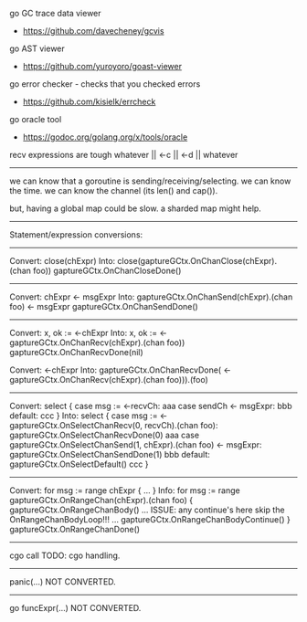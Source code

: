 go GC trace data viewer
- https://github.com/davecheney/gcvis

go AST viewer
- https://github.com/yuroyoro/goast-viewer

go error checker - checks that you checked errors
- https://github.com/kisielk/errcheck

go oracle tool
- https://godoc.org/golang.org/x/tools/oracle

recv expressions are tough
 whatever || <-c || <-d || whatever

------------------------------------------------------------
we can know that a goroutine is sending/receiving/selecting.
we can know the time.
we can know the channel (its len() and cap()).

but, having a global map could be slow.
a sharded map might help.

------------------------------------------------------------
Statement/expression conversions:

  ------------------------------------------
  Convert:
	close(chExpr)
  Into:
	close(gaptureGCtx.OnChanClose(chExpr).(chan foo))
	gaptureGCtx.OnChanCloseDone()

  ------------------------------------------
  Convert:
    chExpr <- msgExpr
  Into:
    gaptureGCtx.OnChanSend(chExpr).(chan foo) <- msgExpr
    gaptureGCtx.OnChanSendDone()

  ------------------------------------------
  Convert:
    x, ok := <-chExpr
  Into:
    x, ok := <-gaptureGCtx.OnChanRecv(chExpr).(chan foo))
    gaptureGCtx.OnChanRecvDone(nil)

  Convert:
    <-chExpr
  Into:
    gaptureGCtx.OnChanRecvDone(
      <-gaptureGCtx.OnChanRecv(chExpr).(chan foo))).(foo)

  ------------------------------------------
  Convert:
    select {
    case msg := <-recvCh:
      aaa
    case sendCh <- msgExpr:
      bbb
    default:
      ccc
    }
  Into:
    select {
    case msg := <-gaptureGCtx.OnSelectChanRecv(0, recvCh).(chan foo):
      gaptureGCtx.OnSelectChanRecvDone(0)
      aaa
    case gaptureGCtx.OnSelectChanSend(1, chExpr).(chan foo) <- msgExpr:
      gaptureGCtx.OnSelectChanSendDone(1)
      bbb
    default:
      gaptureGCtx.OnSelectDefault()
      ccc
    }

  ------------------------------------------
  Convert:
    for msg := range chExpr { ... }
  Info:
    for msg := range gaptureGCtx.OnRangeChan(chExpr).(chan foo) {
      gaptureGCtx.OnRangeChanBody()
      ...
      ISSUE: any continue's here skip the OnRangeChanBodyLoop!!!
      ...
      gaptureGCtx.OnRangeChanBodyContinue()
    }
    gaptureGCtx.OnRangeChanDone()

  ------------------------------------------
  cgo call
    TODO: cgo handling.

  ------------------------------------------
  panic(...)
    NOT CONVERTED.

  ------------------------------------------
  go funcExpr(...)
    NOT CONVERTED.
